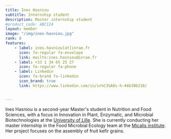 ```yaml
---
title: Ines Hasniou 
subtitle: Internship student
description: Master internship student
#product_code: ABC124
layout: member
image: "/img/ines-hasniou.jpg"
rank: 8
features:
    - label: ines.hasniou[at]inrae.fr
      icon: fa-regular fa-envelope
      link: mailto:ines.hasniou@inrae.fr
    - label: +33 1 34 65 25 27
      icon: fa-regular fa-phone
    - label: Linkedin
      icon: fa-brand fa-linkedin
      icon_brand: true
      link: https://www.linkedin.com/in/in%C3%A8s-h-44b306210/


---
```


Ines Hasniou is a second-year Master's student in Nutrition and Food Sciences, with a focus in Innovation in Plant, Enzymatic, and Microbial Biotechnologies at the [University of Lille](https://sciences-technologies.univ-lille.fr/). She is currently conducting her master internship in the Food Microbial Ecology team at the [Micalis institute](https://www.micalis.fr/micalis_eng/). Her project focuses on the assembly of fruit kefir grains.


